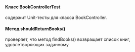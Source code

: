 #### Класс BookControllerTest 
содержит Unit-тесты для класса BookController.
#### Метод shouldReturnBooks() 
проверяет, что метод findBooks() возвращает список книг, удовлетворяющих заданному
